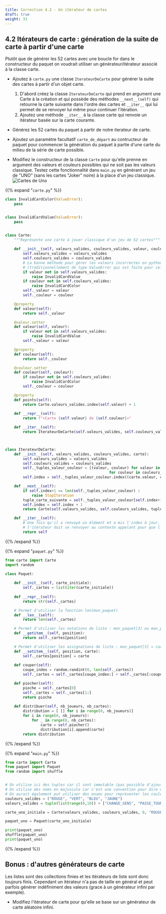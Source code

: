 ```yaml
---
title: Correction 4.2 - Un itérateur de cartes
draft: true
weight: 31
---
```


## 4.2 Itérateurs de carte : génération de la suite de carte à partir d'une carte


Plutôt que de générer les 52 cartes avec une boucle for dans le constructeur du paquet on voudrait utiliser un générateur/itérateur associé à la classe carte.

- Ajoutez à `carte.py` une classe `IterateurDeCarte` pour générer la suite des cartes à partir d'un objet carte.
    1. D'abord créez la classe `IterateurDeCarte` qui prend en argument une Carte à la création et qui possède des méthodes `__next__(self)` qui retourne la carte suivante dans l'ordre des cartes et `__iter__` qui lui permet de se renvoyer lui même pour continuer l'itération.
    1. Ajoutez une méthode `__iter__` à la classe carte qui renvoie un itérateur basée sur la carte courante.

- Générez les 52 cartes du paquet à partir de notre iterateur de carte.

- Ajoutez un paramètre facultatif `carte_de_départ` au contructeur de paquet pour commencer la génération du paquet à partie d'une carte du milieu de la série de carte possible.

- Modifiez le constructeur de la classe `Carte` pour qu'elle prenne en argument des valeurs et couleurs possibles qui ne soit pas les valeurs classique. Testez cette fonctionnalité dans `main.py` en générant un jeu de "UNO" (sans les cartes "Joker" noire) à la place d'un jeu classique. ![Cartes de Uno](https://upload.wikimedia.org/wikipedia/commons/2/28/Baraja_de_UNO.JPG)


{{% expand "`carte.py`" %}}

```python
class InvalidCardColor(ValueError):
    pass


class InvalidCardValue(ValueError):
    pass


class Carte:
    """Représente une carte à jouer classique d'un jeu de 52 cartes"""
    
    def __init__(self, valeurs_valides, couleurs_valides, valeur, couleur):
        self.valeurs_valides = valeurs_valides
        self.couleurs_valides = couleurs_valides
        # La bonne méthode pour gérer les valeurs incorrectes en python est généralement de lever une exception
        # (traditionnellement de type ValueError qui est faite pour cela mais une Exception spécifique c'est encore mieux car cela explique l'erreur à l'utilisateur de la classe)
        if valeur not in self.valeurs_valides:
            raise InvalidCardValue
        if couleur not in self.couleurs_valides:
            raise InvalidCardColor
        self._valeur = valeur
        self._couleur = couleur

    @property
    def valeur(self):
        return self._valeur

    @valeur.setter
    def valeur(self, valeur):
        if valeur not in self.valeurs_valides:
            raise InvalidCardValue
        self._valeur = valeur

    @property
    def couleur(self):
        return self._couleur

    @couleur.setter
    def couleur(self, couleur):
        if couleur not in self.couleurs_valides:
            raise InvalidCardColor
        self._couleur = couleur

    @property
    def points(self):
        return Carte.valeurs_valides.index(self.valeur) + 1
        
    def __repr__(self):
        return f"<Carte {self.valeur} de {self.couleur}>"

    def __iter__(self):
        return IterateurDeCarte(self.valeurs_valides, self.couleurs_valides, self)



class IterateurDeCarte:
    def __init__(self, valeurs_valides, couleurs_valides, carte):
        self.valeurs_valides = valeurs_valides
        self.couleurs_valides = couleurs_valides
        self._tuples_valeur_couleur = [(valeur, couleur) for valeur in valeurs_valides
                                               for couleur in couleurs_valides]
        self.index = self._tuples_valeur_couleur.index((carte.valeur, carte.couleur))

    def __next__(self):
        if self.index+1 == len(self._tuples_valeur_couleur) :
            raise StopIteration
        tuple_carte_suivante = self._tuples_valeur_couleur[self.index+1]
        self.index = self.index + 1
        return Carte(self.valeurs_valides, self.couleurs_valides, tuple_carte_suivante[0], tuple_carte_suivante[1])

    def __iter__(self):
        # Une fois qu'il a renvoyé un élément et a mis l'index à jour,
        # l'itérateur doit se renvoyer au contexte appelant pour que l'itération puisse continuer
        return self

```

{{% /expand %}}



{{% expand "`paquet.py`" %}}

```python
from carte import Carte
import random

class Paquet:
    
    def __init__(self, carte_initiale):
        self._cartes = list(iter(carte_initiale))
                
    def __repr__(self):
        return str(self._cartes)

    # Permet d'utiliser la fonction len(mon_paquet)
    def __len__(self):
        return len(self._cartes)

    # Permet d'utiliser les notations de liste : mon_paquet[3] ou mon_paquet[2:5] (slice)
    def __getitem__(self, position):
        return self._cartes[position]

    # Permet d'utiliser les assignations de liste : mon_paquet[3] = carte("DAME", "TREFLE")
    def __setitem__(self, position, carte):
        self._cartes[position] = carte
    
    def couper(self):
        coupe_index = random.randint(0, len(self._cartes))
        self._cartes = self._cartes[coupe_index:] + self._cartes[:coupe_index]

    def piocher(self):
        pioche = self._cartes[0]
        self._cartes = self._cartes[1:]
        return pioche
    
    def distribuer(self, nb_joueurs, nb_cartes):
        distribution = [ [] for i in range(0, nb_joueurs)]
        for i in range(0, nb_joueurs):
            for _ in range(0, nb_cartes):
                carte = self.piocher()
                distribution[i].append(carte)
        return distribution
```

{{% /expand %}}

{{% expand "`main.py`" %}}

```python
from carte import Carte
from paquet import Paquet
from random import shuffle


# On utilise ici des tuples car il sont immutable (pas possible d'ajouter des couleurs/valeurs pendant l'exécution)
# On utilise des noms en majuscule car c'est une convention pour dire que ce sont des constantes
# On aurait également put utiliser des enums pour représenter les couleurs/valeurs possibles (classique en programmation)
couleurs_valides = ("ROUGE", "VERT", "BLEU", "JAUNE")
valeurs_valides = tuple(list(range(0,10)) + ["CHANGE_SENS", "PASSE_TOUR", "+2_CARTES"])

carte_uno_initiale = Carte(valeurs_valides, couleurs_valides, 0, "ROUGE")

paquet_uno = Paquet(carte_uno_initiale)

print(paquet_uno)
shuffle(paquet_uno)
print(paquet_uno)
```

{{% /expand %}}

## Bonus : d'autres générateurs de carte

Les listes sont des collections finies et les itérateurs de liste sont donc toujours finis. Cependant un itérateur n'a pas de taille en général et peut parfois générer indéfiniment des valeurs (grace à un générateur infini par exemple).

- Modifiez l'itérateur de carte pour qu'elle se base sur un générateur de carte aléatoire infini.

